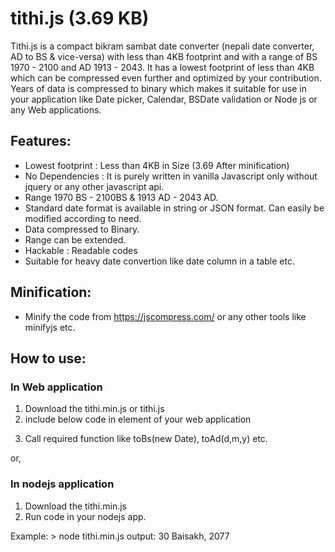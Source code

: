 # tithi.js (3.69 KB)
Tithi.js is a compact  bikram sambat date converter (nepali date converter, AD to BS &amp; vice-versa) with less than 4KB footprint and with a range of BS 1970 - 2100 and AD 1913 - 2043. It has a lowest footprint of less than 4KB which can be compressed even further and optimized by your contribution. Years of data is compressed to binary which makes it suitable for use in your application like Date picker, Calendar, BSDate validation or Node js or any Web applications.

## Features:
- Lowest footprint : Less than 4KB in Size (3.69 After minification)
- No Dependencies : It is purely written in vanilla Javascript only without jquery or any other javascript api. 
- Range 1970 BS - 2100BS & 1913 AD - 2043 AD.
- Standard date format is available in string or JSON format. Can easily be modified according to need.
- Data compressed to Binary.
- Range can be extended.
- Hackable : Readable codes
- Suitable for heavy date convertion like date column in a table etc.

## Minification:
- Minify the code from https://jscompress.com/ or any other tools like minifyjs etc.

## How to use:
### In Web application
1) Download the tithi.min.js or tithi.js
2) include below code in <head> element of your web application
  <script src="path_to_javascript/tithi.min.js"></script>
3) Call required function like toBs(new Date), toAd(d,m,y) etc.

or,
### In nodejs application
1) Download the tithi.min.js
2) Run code in your nodejs app.

Example:
    > node tithi.min.js
    output: 30 Baisakh, 2077

